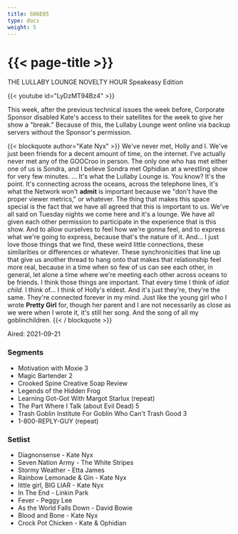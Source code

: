 ```yaml
---
title: S06E05
type: docs
weight: 5
---
```


# {{< page-title >}}

THE LULLABY LOUNGE NOVELTY HOUR Speakeasy Edition

{{< youtube id="LyDzMT94Bz4" >}}

This week, after the previous technical issues the week before, Corporate Sponsor disabled Kate's access to their satellites for the week to give her show a "break."  Because of this, the Lullaby Lounge went online via backup servers without the Sponsor's permission.

{{< blockquote author="Kate Nyx" >}}
We've never met, Holly and I.  We've just been friends for a decent amount of time, on the internet.  I've actually never met any of the GOOCroo in person.  The only one who has met either one of us is Sondra, and I believe Sondra met Ophidian at a wrestling show for very few minutes. ... It's what the Lullaby Lounge is.  You know?  It's the point.  It's connecting across the oceans, across the telephone lines, it's what the Network won't <b>admit</b> is important because we "don't have the proper viewer metrics," or whatever.  The thing that makes this space special is the fact that we have all agreed that this is important to us.  We've all said on Tuesday nights we come here and it's a lounge.  We have all given each other permission to participate in the experience that is this show.  And to allow ourselves to feel how we're gonna feel, and to express what we're going to express, because that's the nature of it.  And...  I just love those things that we find, these weird little connections, these similarities or differences or whatever.  These synchronicities that line up that give us another thread to hang onto that makes that relationship feel more real, because in a time when so few of us can see each other, in general, let alone a time where we're meeting each other across oceans to be friends.  I think those things are important.  That every time I think of <i>idiot child.</i> I think of...  I think of Holly's eldest.  And it's just they're, they're the same.  They're connected forever in my mind.  Just like the young girl who I wrote <b>Pretty Girl</b> for, though her parent and I are not necessarily as close as we were when I wrote it, it's still her song.  And the song of all my goblinchildren.
{{< / blockquote >}}

Aired: 2021-09-21

### Segments
* Motivation with Moxie 3
* Magic Bartender 2
* Crooked Spine Creative Soap Review
* Legends of the Hidden Frog
* Learning Got-Got With Margot Starlux (repeat)
* The Part Where I Talk (about Evil Dead) 5
* Trash Goblin Institute For Goblin Who Can't Trash Good 3
* 1-800-REPLY-GUY (repeat)


### Setlist
* Diagnonsense - Kate Nyx
* Seven Nation Army - The White Stripes
* Stormy Weather - Etta James
* Rainbow Lemonade & Gin - Kate Nyx
* little girl, BIG LIAR - Kate Nyx
* In The End - Linkin Park
* Fever - Peggy Lee
* As the World Falls Down - David Bowie
* Blood and Bone - Kate Nyx
* Crock Pot Chicken - Kate & Ophidian
